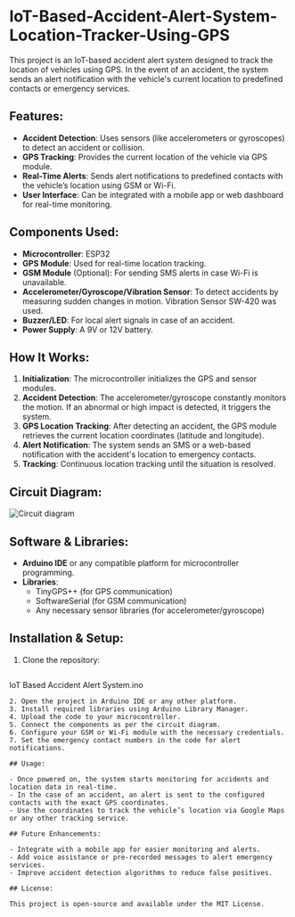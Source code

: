 # IoT-Based-Accident-Alert-System-Location-Tracker-Using-GPS

This project is an IoT-based accident alert system designed to track the location of vehicles using GPS. In the event of an accident, the system sends an alert notification with the vehicle's current location to predefined contacts or emergency services.

## Features:

- **Accident Detection**: Uses sensors (like accelerometers or gyroscopes) to detect an accident or collision.
- **GPS Tracking**: Provides the current location of the vehicle via GPS module.
- **Real-Time Alerts**: Sends alert notifications to predefined contacts with the vehicle’s location using GSM or Wi-Fi.
- **User Interface**: Can be integrated with a mobile app or web dashboard for real-time monitoring.

## Components Used:

- **Microcontroller**: ESP32
- **GPS Module**: Used for real-time location tracking.
- **GSM Module** (Optional): For sending SMS alerts in case Wi-Fi is unavailable.
- **Accelerometer/Gyroscope/Vibration Sensor**: To detect accidents by measuring sudden changes in motion. Vibration Sensor SW-420 was used.
- **Buzzer/LED**: For local alert signals in case of an accident.
- **Power Supply**: A 9V or 12V battery.

## How It Works:

1. **Initialization**: The microcontroller initializes the GPS and sensor modules.
2. **Accident Detection**: The accelerometer/gyroscope constantly monitors the motion. If an abnormal or high impact is detected, it triggers the system.
3. **GPS Location Tracking**: After detecting an accident, the GPS module retrieves the current location coordinates (latitude and longitude).
4. **Alert Notification**: The system sends an SMS or a web-based notification with the accident's location to emergency contacts.
5. **Tracking**: Continuous location tracking until the situation is resolved.

## Circuit Diagram:

![Circuit diagram](https://github.com/user-attachments/assets/4897d672-f9e8-4157-b5a6-3b4a57926205)

## Software & Libraries:

- **Arduino IDE** or any compatible platform for microcontroller programming.
- **Libraries**:
  - TinyGPS++ (for GPS communication)
  - SoftwareSerial (for GSM communication)
  - Any necessary sensor libraries (for accelerometer/gyroscope)

## Installation & Setup:

1. Clone the repository:
   ```bash
  IoT Based Accident Alert System.ino
   ```
2. Open the project in Arduino IDE or any other platform.
3. Install required libraries using Arduino Library Manager.
4. Upload the code to your microcontroller.
5. Connect the components as per the circuit diagram.
6. Configure your GSM or Wi-Fi module with the necessary credentials.
7. Set the emergency contact numbers in the code for alert notifications.

## Usage:

- Once powered on, the system starts monitoring for accidents and location data in real-time.
- In the case of an accident, an alert is sent to the configured contacts with the exact GPS coordinates.
- Use the coordinates to track the vehicle’s location via Google Maps or any other tracking service.

## Future Enhancements:

- Integrate with a mobile app for easier monitoring and alerts.
- Add voice assistance or pre-recorded messages to alert emergency services.
- Improve accident detection algorithms to reduce false positives.

## License:

This project is open-source and available under the MIT License.
